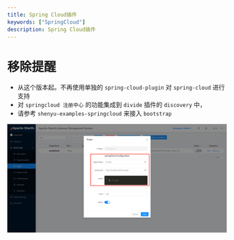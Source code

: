 ```yaml
---
title: Spring Cloud插件
keywords: ["SpringCloud"]
description: Spring Cloud插件
---
```


# 移除提醒
- 从这个版本起。不再使用单独的 `spring-cloud-plugin` 对 `spring-cloud` 进行支持
- 对 `springcloud 注册中心` 的功能集成到 `divide` 插件的 `discovery` 中，
- 请参考 `shenyu-examples-springcloud` 来接入 `bootstrap`

![](/img/shenyu/quick-start/springcloud/springCloud-dynamic-register-operate.png)